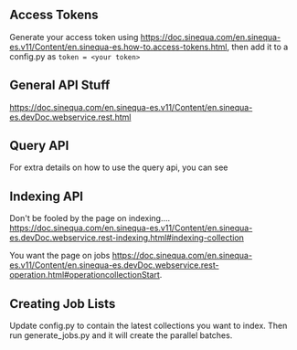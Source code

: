 ## Access Tokens
Generate your access token using https://doc.sinequa.com/en.sinequa-es.v11/Content/en.sinequa-es.how-to.access-tokens.html, then add it to a config.py as `token = <your token>`

## General API Stuff
https://doc.sinequa.com/en.sinequa-es.v11/Content/en.sinequa-es.devDoc.webservice.rest.html

## Query API
For extra details on how to use the query api, you can see

## Indexing API
Don't be fooled by the page on indexing....
https://doc.sinequa.com/en.sinequa-es.v11/Content/en.sinequa-es.devDoc.webservice.rest-indexing.html#indexing-collection

You want the page on jobs https://doc.sinequa.com/en.sinequa-es.v11/Content/en.sinequa-es.devDoc.webservice.rest-operation.html#operationcollectionStart.

## Creating Job Lists
Update config.py to contain the latest collections you want to index. Then run generate_jobs.py and it will create the parallel batches.
